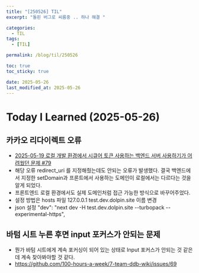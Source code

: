```yaml
---
title: "[250526] TIL"
excerpt: "돌핀 버그로 씨름중 .. 하나 해결 "

categories:
  - TIL
tags:
  - [TIL]

permalink: /blog/til/250526

toc: true
toc_sticky: true

date: 2025-05-26
last_modified_at: 2025-05-26
---
```


# Today I Learned (2025-05-26)

## 카카오 리다이렉트 오류

- [2025-05-19 로컬 개발 환경에서 시큐어 토큰 사용하는 백엔드 서버 사용하기가 어려웠던 문제 #79](https://github.com/100-hours-a-week/7-team-ddb-wiki/issues/79)
- 해당 오류 redirect_uri 를 지정해줬는데도 안되는 오류가 발생했다. 결국 백엔드에서 지정한 setDomain과 프론트에서 사용하는 도메인이 로컬에서는 다르다는 것을 알게 되었다.
- 프론트엔드 로컬 환경에서도 실제 도메인처럼 접근 가능한 방식으로 바꾸어주었다.
- 설정 방법은 hosts 파일 127.0.0.1 test.dev.dolpin.site 이름 변경
- json 설정 "dev": "next dev -H test.dev.dolpin.site --turbopack --experimental-https",

## 바텀 시트 누른 후면 input 포커스가 안되는 문제

- 뭔가 바텀 시트에게 계속 포커싱이 되어 있는 상태로 Input 포커스가 안되는 것 같은데 계속 찾아봐야할 것 같다.
- https://github.com/100-hours-a-week/7-team-ddb-wiki/issues/69
